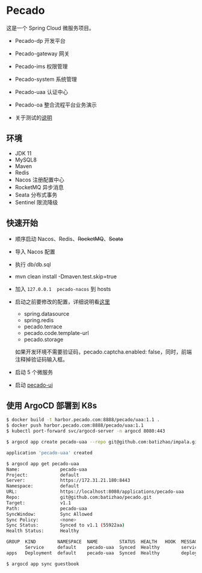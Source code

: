 # Pecado

这是一个 Spring Cloud 微服务项目。

* Pecado-dp 开发平台
* Pecado-gateway 网关
* Pecado-ims 权限管理
* Pecado-system 系统管理
* Pecado-uaa 认证中心
* Pecado-oa 整合流程平台业务演示

* 关于测试的[说明](https://github.com/batizhao/pecado/blob/master/docs/test.md)

## 环境

* JDK 11
* MySQL8
* Maven
* Redis
* Nacos 注册配置中心
* RocketMQ 异步消息
* Seata 分布式事务
* Sentinel 限流降级

## 快速开始

* 顺序启动 Nacos、Redis、~~RocketMQ~~、~~Seata~~

* 导入 Nacos 配置

* 执行  db/db.sql

* mvn clean install -Dmaven.test.skip=true

* 加入 ```127.0.0.1  pecado-nacos``` 到 hosts

* 启动之前要修改的配置，详细说明看[这里](https://github.com/batizhao/stalber)

  * spring.datasource
  * spring.redis
  * pecado.terrace
  * pecado.code.template-url
  * pecado.storage

  如果开发环境不需要验证码，pecado.captcha.enabled: false，同时，前端注释掉验证码输入框。
  
* 启动 5 个微服务

* 启动  [pecado-ui](https://github.com/batizhao/pecado-ui)

## 使用 ArgoCD 部署到 K8s

```sh 
$ docker build -t harbor.pecado.com:8888/pecado/uaa:1.1 .
$ docker push harbor.pecado.com:8888/pecado/uaa:1.1
$ kubectl port-forward svc/argocd-server -n argocd 8080:443

$ argocd app create pecado-uaa --repo git@github.com:batizhao/impala.git --path pecado/pecado-uaa --revision master --dest-server https://172.31.21.180:8443 --dest-namespace default

application 'pecado-uaa' created

$ argocd app get pecado-uaa
Name:               pecado-uaa
Project:            default
Server:             https://172.31.21.180:8443
Namespace:          default
URL:                https://localhost:8080/applications/pecado-uaa
Repo:               git@github.com:batizhao/pecado.git
Target:             v1.1
Path:               pecado-uaa
SyncWindow:         Sync Allowed
Sync Policy:        <none>
Sync Status:        Synced to v1.1 (55922aa)
Health Status:      Healthy

GROUP  KIND        NAMESPACE  NAME        STATUS  HEALTH   HOOK  MESSAGE
       Service     default    pecado-uaa  Synced  Healthy        service/pecado-uaa unchanged
apps   Deployment  default    pecado-uaa  Synced  Healthy        deployment.apps/pecado-uaa unchanged

$ argocd app sync guestbook
```





